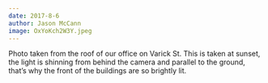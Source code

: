 ```yaml
---
date: 2017-8-6
author: Jason McCann
image: OxYoKch2W3Y.jpeg
---
```

Photo taken from the roof of our office on Varick St.  This is taken at sunset, the light is shinning from behind the camera and parallel to the ground, that’s why the front of the buildings are so brightly lit.